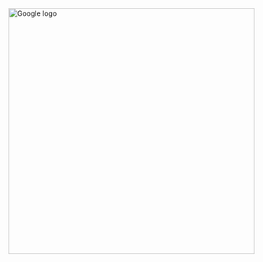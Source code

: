 <!doctype html>
<title>Google</title>
<style>
.smaller-image {
    width: 500px;
    margin-left: auto;
    margin-right: auto;
    display: block;
</style>

<body>
<br>
<br>
<br>
<br>
<br>
<img class="smaller-image img-align" src="https://upload.wikimedia.org/wikipedia/commons/thumb/2/2f/Google_2015_logo.svg/1200px-Google_2015_logo.svg.png" alt="Google logo">
</html>
